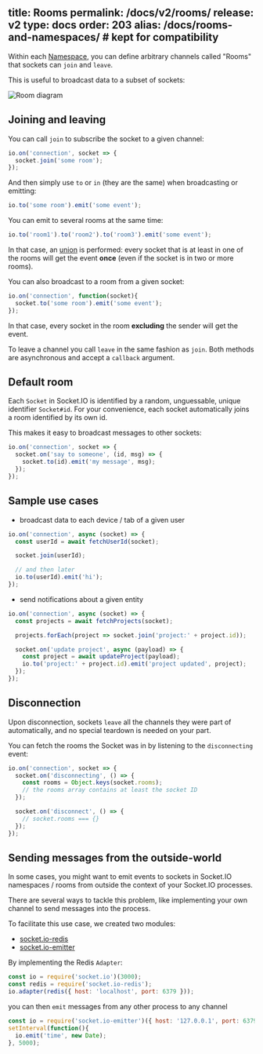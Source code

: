 title: Rooms
permalink: /docs/v2/rooms/
release: v2
type: docs
order: 203
alias: /docs/rooms-and-namespaces/ # kept for compatibility
---

Within each [Namespace](/docs/v2/namespaces/), you can define arbitrary channels called "Rooms" that sockets can `join` and `leave`.

This is useful to broadcast data to a subset of sockets:

![Room diagram](/images/rooms.png)

## Joining and leaving

You can call `join` to subscribe the socket to a given channel:

```js
io.on('connection', socket => {
  socket.join('some room');
});
```

And then simply use `to` or `in` (they are the same) when broadcasting or emitting:

```js
io.to('some room').emit('some event');
```

You can emit to several rooms at the same time:

```js
io.to('room1').to('room2').to('room3').emit('some event');
```

In that case, an <a href="https://en.wikipedia.org/wiki/Union_(set_theory)">union</a> is performed: every socket that is at least in one of the rooms will get the event **once** (even if the socket is in two or more rooms).

You can also broadcast to a room from a given socket:

```js
io.on('connection', function(socket){
  socket.to('some room').emit('some event');
});
```

In that case, every socket in the room **excluding** the sender will get the event.

To leave a channel you call `leave` in the same fashion as `join`. Both methods are asynchronous and accept a `callback` argument.

## Default room

Each `Socket` in Socket.IO is identified by a random, unguessable, unique identifier `Socket#id`. For your convenience, each socket automatically joins a room identified by its own id.

This makes it easy to broadcast messages to other sockets:

```js
io.on('connection', socket => {
  socket.on('say to someone', (id, msg) => {
    socket.to(id).emit('my message', msg);
  });
});
```

## Sample use cases

- broadcast data to each device / tab of a given user

```js
io.on('connection', async (socket) => {
  const userId = await fetchUserId(socket);

  socket.join(userId);

  // and then later
  io.to(userId).emit('hi');
});
```

- send notifications about a given entity

```js
io.on('connection', async (socket) => {
  const projects = await fetchProjects(socket);

  projects.forEach(project => socket.join('project:' + project.id));

  socket.on('update project', async (payload) => {
    const project = await updateProject(payload);
    io.to('project:' + project.id).emit('project updated', project);
  });
});
```

## Disconnection

Upon disconnection, sockets `leave` all the channels they were part of automatically, and no special teardown is needed on your part.

You can fetch the rooms the Socket was in by listening to the `disconnecting` event:

```js
io.on('connection', socket => {
  socket.on('disconnecting', () => {
    const rooms = Object.keys(socket.rooms);
    // the rooms array contains at least the socket ID
  });

  socket.on('disconnect', () => {
    // socket.rooms === {}
  });
});
```

## Sending messages from the outside-world

In some cases, you might want to emit events to sockets in Socket.IO namespaces / rooms from outside the context of your Socket.IO processes.

There are several ways to tackle this problem, like implementing your own channel to send messages into the process.

To facilitate this use case, we created two modules:

- [socket.io-redis](https://github.com/socketio/socket.io-redis)
- [socket.io-emitter](https://github.com/socketio/socket.io-emitter)

By implementing the Redis `Adapter`:

```js
const io = require('socket.io')(3000);
const redis = require('socket.io-redis');
io.adapter(redis({ host: 'localhost', port: 6379 }));
```

you can then `emit` messages from any other process to any channel

```js
const io = require('socket.io-emitter')({ host: '127.0.0.1', port: 6379 });
setInterval(function(){
  io.emit('time', new Date);
}, 5000);
```
